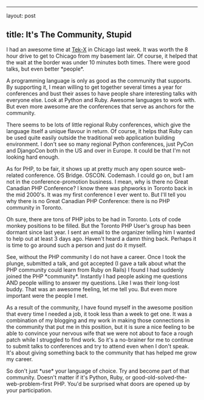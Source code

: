 <hr />

<p>layout: post</p>

<h2>title: It's The Community, Stupid</h2>

<p>I had an awesome time at <a href="http://tek.phparch.com/">Tek-X</a> in Chicago last week.  It was worth the 8 hour drive to get to Chicago from my basement lair.  Of course, it helped that the wait at the border was under 10 minutes both times.  There were good talks, but even better *people*.
</p>

<p>
A programming language is only as good as the community that supports.  By supporting it, I mean willing to get together several times a year for conferences and bust their asses to have people share interesting talks with everyone else.   Look at Python and Ruby.  Awesome languages to work with.  But even more awesome are the conferences that serve as anchors for the community.</p>

<p>There seems to be lots of little regional Ruby conferences, which give the language itself a unique flavour in return.  Of course, it helps that Ruby can be used quite easily outside the traditional web application building environment.  I don't see so many regional Python conferences, just PyCon and DjangoCon both in the US and over in Europe.  It could be that I'm not looking hard enough.</p>

<p>
As for PHP, to be fair, it shows up at pretty much any open source web-related conference.  OS Bridge. OSCON.  Codemash.  I could go on, but I am not in the conference-promotion business.  I mean, why is there no Great Canadian PHP Conference?  I know there was phpworks in Toronto back in the mid 2000's.  It was my first conference I ever went to.  But I'll tell you why there is no Great Canadian PHP Conference:  there is no PHP community in Toronto.
</p>

<p>
Oh sure, there are tons of PHP jobs to be had in Toronto.  Lots of code monkey positions to be filled.  But the Toronto PHP User's group has been dormant since last year.  I sent an email to the organizer telling him I wanted to help out at least 3 days ago.  Haven't heard a damn thing back.  Perhaps it is time to go around such a person and just do it myself.
</p>

<p>
See, without the PHP community I do not have a career.  Once I took the plunge, submitted a talk, and got accepted (I gave a talk about what the PHP community could learn from Ruby on Rails) I found I had suddenly joined the PHP *community*.  Instantly I had people asking me questions AND people willing to answer my questions.  Like I was their long-lost buddy.  That was an awesome feeling, let me tell you.  But even more important were the people I met.
</p>

<p>
As a result of the community, I have found myself in the awesome position that every time I needed a job, it took less than a week to get one.  It was a combination of my blogging and my work in making those connections in the community that put me in this position, but it is sure a nice feeling to be able to convince your nervous wife that we were not about to face a rough patch while I struggled to find work.  So it's a no-brainer for me to continue to submit talks to conferences and try to attend even when I don't speak.  It's about giving something back to the community that has helped me grow my career.  
</p>

<p>
So don't just *use* your language of choice.  Try and become part of that community.  Doesn't matter if it's Python, Ruby, or good-old-solved-the-web-problem-first PHP.  You'd be surprised what doors are opened up by your participation.
</p>
